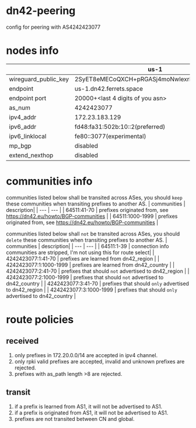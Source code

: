# dn42-peering
config for peering with AS4242423077

# nodes info

| | us-1 | hk-1 |
|---|---|---|
|wireguard_public_key| 2SyET8eMECoQXCH+pRGASj4moNwlexrbXFzPDmex3SI= | aiJkoVGUNJvvBmZ0FPs/4VdfsSLVKgD9xBDvyYwuRFw= |
|endpoint| us-1.dn42.ferrets.space | hk-1.dn42.ferrets.space |
|endpoint port| 20000+<last 4 digits of you asn> | 20000+<last 4 digits of you asn> |
|as_num| 4242423077 | 4242423077 |
|ipv4_addr| 172.23.183.129 | 172.23.183.131 |
|ipv6_addr| fd48:fa31:502b:10::2(preferred) | fd48:fa31:502b:10::4(preferred) |
|ipv6_linklocal| fe80::3077(experimental) | fe80::3077(experimental) |
|mp_bgp| disabled | disabled |
|extend_nexthop| disabled | disabled |

# communities info
communities listed below shall be transited across ASes, you should `keep` these communities when transiting prefixes to another AS.
| communities | description|
| --- | --- |
| 64511:41-70 | prefixes originated from, see https://dn42.eu/howto/BGP-communities |
| 64511:1000-1999 | prefixes originated from, see https://dn42.eu/howto/BGP-communities |

communities listed below shall `not` be transited across ASes, you should `delete` these communities when transiting prefixes to another AS.
| communities | description|
| --- | --- |
| 64511:1-39 | connection info communities are stripped, I'm not using this for route select|
| 4242423077:1:41-70 | prefixes are learned from dn42_region |
| 4242423077:1:1000-1999 | prefixes are learned from dn42_country |
| 4242423077:2:41-70 | prefixes that should `not` advertised to dn42_region |
| 4242423077:2:1000-1999 | prefixes that should `not` advertised to dn42_country |
| 4242423077:3:41-70 | prefixes that should `only` advertised to dn42_region |
| 4242423077:3:1000-1999 | prefixes that should `only` advertised to dn42_country |

# route policies
## received
1. only prefixes in 172.20.0.0/14 are accepted in ipv4 channel.
2. only rpki valid prefixes are accepted, invalid and unknown prefixes are rejected.
3. prefixes with as_path length >8 are rejected.

## transit
1. if a prefix is learned from AS1, it will not be advertised to AS1.
2. if a prefix is originated from AS1, it will not be advertised to AS1.
3. prefixes are not transited between CN and global.